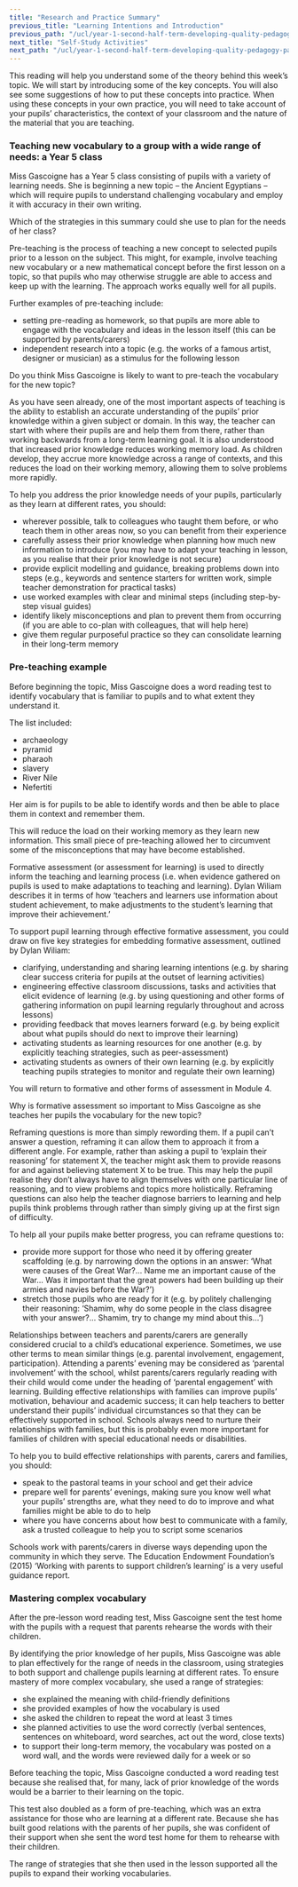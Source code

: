 ```yaml
---
title: "Research and Practice Summary"
previous_title: "Learning Intentions and Introduction"
previous_path: "/ucl/year-1-second-half-term-developing-quality-pedagogy-part-2/spring-week-2-ect-learning-intentions-and-introduction"
next_title: "Self-Study Activities"
next_path: "/ucl/year-1-second-half-term-developing-quality-pedagogy-part-2/spring-week-2-ect-self-study-activities"
---
```



This reading will help you understand some of the theory behind this week’s topic. We will start by introducing some of the key concepts. You will also see some suggestions of how to put these concepts into practice. When using these concepts in your own practice, you will need to take account of your pupils’ characteristics, the context of your classroom and the nature of the material that you are teaching.



### Teaching new vocabulary to a group with a wide range of needs: a Year 5 class
Miss Gascoigne has a Year 5 class consisting of pupils with a variety of learning
needs. She is beginning a new topic – the Ancient Egyptians – which will require
pupils to understand challenging vocabulary and employ it with accuracy in their
own writing.

Which of the strategies in this summary could she use to plan for the needs of
  her class?


Pre-teaching is the process of teaching a new concept to selected pupils prior to a lesson on the subject. This might, for example, involve teaching new vocabulary or a new mathematical concept before the first lesson on a topic, so that pupils who may otherwise struggle are able to access and keep up with the learning. The approach works equally well for all pupils.

Further examples of pre-teaching include:

- setting pre-reading as homework, so that pupils are more able to engage with the vocabulary and ideas in the lesson itself (this can be supported by parents/carers)
- independent research into a topic (e.g. the works of a famous artist, designer or musician) as a stimulus for the following lesson

Do you think Miss Gascoigne is likely to want to pre-teach the vocabulary for
  the new topic?

As you have seen already, one of the most important aspects of teaching is the ability to establish an accurate understanding of the pupils’ prior knowledge within a given subject or domain. In this way, the teacher can start with where their pupils are and help them from there, rather than working backwards from a long-term learning goal. It is also understood that increased prior knowledge reduces working memory load. As children develop, they accrue more knowledge across a range of contexts, and this reduces the load on their working memory, allowing them to solve problems more rapidly.

To help you address the prior knowledge needs of your pupils, particularly as they learn at different rates, you should:

- wherever possible, talk to colleagues who taught them before, or who teach them in other areas now, so you can benefit from their experience
- carefully assess their prior knowledge when planning how much new information to introduce (you may have to adapt your teaching in lesson, as you realise that their prior knowledge is not secure)
- provide explicit modelling and guidance, breaking problems down into steps (e.g., keywords and sentence starters for written work, simple teacher demonstration for practical tasks)
- use worked examples with clear and minimal steps (including step-by-step visual guides)
- identify likely misconceptions and plan to prevent them from occurring (if you are able to co-plan with colleagues, that will help here)
- give them regular purposeful practice so they can consolidate learning in their long-term memory


### Pre-teaching example

Before beginning the topic, Miss Gascoigne does a word reading test to identify vocabulary that is familiar to pupils and to what extent they understand it. 

The list included: 

* archaeology
* pyramid
* pharaoh
* slavery
* River Nile
* Nefertiti

Her aim is for pupils to be able to identify words and then be able to place them in context and remember them. 

This will reduce the load on their working memory as they learn new information. This small piece of pre-teaching allowed her to circumvent some of the misconceptions that may have become established.


Formative assessment (or assessment for learning) is used to directly inform the teaching and learning process (i.e. when evidence gathered on pupils is used to make adaptations to teaching and learning). Dylan Wiliam describes it in terms of how ‘teachers and learners use information about student achievement, to make adjustments to the student’s learning that improve their achievement.’

To support pupil learning through effective formative assessment, you could draw on five key strategies for embedding formative assessment, outlined by Dylan Wiliam:

- clarifying, understanding and sharing learning intentions (e.g. by sharing clear success criteria for pupils at the outset of learning activities)
- engineering effective classroom discussions, tasks and activities that elicit evidence of learning (e.g. by using questioning and other forms of gathering information on pupil learning regularly throughout and across lessons)
- providing feedback that moves learners forward (e.g. by being explicit about what pupils should do next to improve their learning)
- activating students as learning resources for one another (e.g. by explicitly teaching strategies, such as peer-assessment)
- activating students as owners of their own learning (e.g. by explicitly teaching pupils strategies to monitor and regulate their own learning)

You will return to formative and other forms of assessment in Module 4.

Why is formative assessment so important to Miss Gascoigne as she teaches her
  pupils the vocabulary for the new topic?

Reframing questions is more than simply rewording them. If a pupil can’t answer a question, reframing it can allow them to approach it from a different angle. For example, rather than asking a pupil to ‘explain their reasoning’ for statement X, the teacher might ask them to provide reasons for and against believing statement X to be true. This may help the pupil realise they don’t always have to align themselves with one particular line of reasoning, and to view problems and topics more holistically. Reframing questions can also help the teacher diagnose barriers to learning and help pupils think problems through rather than simply giving up at the first sign of difficulty.

To help all your pupils make better progress, you can reframe questions to:

- provide more support for those who need it by offering greater scaffolding (e.g. by narrowing down the options in an answer: ‘What were causes of the Great War?... Name me an important cause of the War... Was it important that the great powers had been building up their armies and navies before the War?’)
- stretch those pupils who are ready for it (e.g. by politely challenging their reasoning: ‘Shamim, why do some people in the class disagree with your answer?... Shamim, try to change my mind about this...’)

Relationships between teachers and parents/carers are generally considered crucial to a child’s educational experience. Sometimes, we use other terms to mean similar things (e.g. parental involvement, engagement, participation). Attending a parents’ evening may be considered as ‘parental involvement’ with the school, whilst parents/carers regularly reading with their child would come under the heading of ‘parental engagement’ with learning. Building effective relationships with families can improve pupils’ motivation, behaviour and academic success; it can help teachers to better understand their pupils’ individual circumstances so that they can be effectively supported in school. Schools always need to nurture their relationships with families, but this is probably even more important for families of children with special educational needs or disabilities.

To help you to build effective relationships with parents, carers and families, you should:

- speak to the pastoral teams in your school and get their advice
- prepare well for parents’ evenings, making sure you know well what your pupils’ strengths are, what they need to do to improve and what families might be able to do to help
- where you have concerns about how best to communicate with a family, ask a trusted colleague to help you to script some scenarios

Schools work with parents/carers in diverse ways depending upon the community in which they serve. The Education Endowment Foundation’s (2015) ‘Working with parents to support children’s learning’ is a very useful guidance report.



### Mastering complex vocabulary
After the pre-lesson word reading test, Miss Gascoigne sent the test home with the pupils with a request that parents rehearse the words with their children.

By identifying the prior knowledge of her pupils, Miss Gascoigne was able to plan effectively for the range of needs in the classroom, using strategies to both support and challenge pupils learning at different rates. To ensure mastery of more complex vocabulary, she used a range of strategies:

* she explained the meaning with child-friendly definitions
* she provided examples of how the vocabulary is used
* she asked the children to repeat the word at least 3 times
* she planned activities to use the word correctly (verbal sentences,
    sentences on whiteboard, word searches, act out the word, close texts)
* to support their long-term memory, the vocabulary was posted on a word wall,
    and the words were reviewed daily for a week or so

Before teaching the topic, Miss Gascoigne conducted a word reading test because she
realised that, for many, lack of prior knowledge of the words would be a barrier
to their learning on the topic. 

This test also doubled as a form of pre-teaching,
which was an extra assistance for those who are learning at a different rate. Because
she has built good relations with the parents of her pupils, she was confident of
their support when she sent the word test home for them to rehearse with their children.

The range of strategies that she then used in the lesson supported all the pupils
to expand their working vocabularies. 
